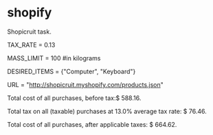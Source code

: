 # shopify

Shopicruit task.

TAX_RATE = 0.13

MASS_LIMIT = 100 #in kilograms

DESIRED_ITEMS = {"Computer", "Keyboard"}

URL = "http://shopicruit.myshopify.com/products.json"

Total cost of all purchases, before tax:$	588.16.


Total tax on all (taxable) purchases at 13.0% average tax rate:
$	76.46.


Total cost of all purchases, after applicable taxes:
$	664.62.
